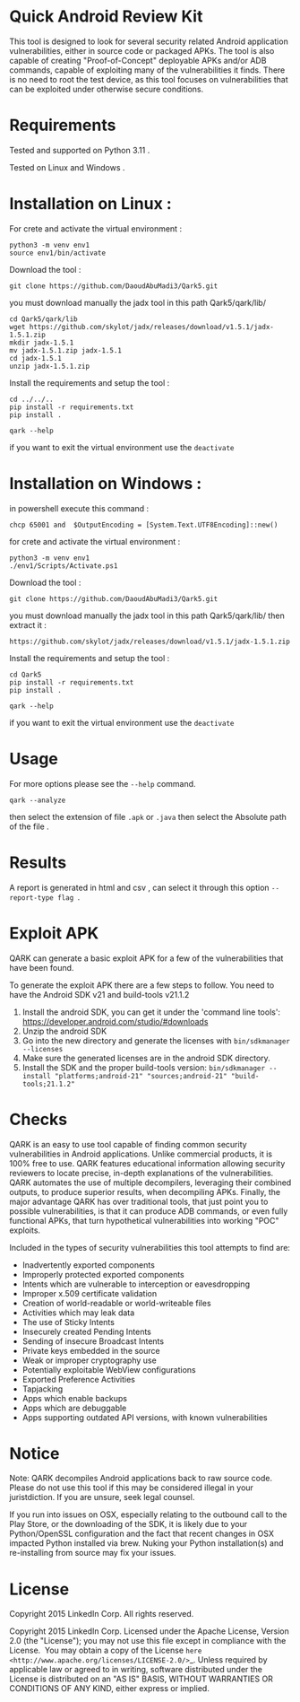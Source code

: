 Quick Android Review Kit
========================
This tool is designed to look for several security related Android application vulnerabilities, either in source code or packaged APKs. The tool is also capable of creating "Proof-of-Concept" deployable APKs and/or ADB commands, capable of exploiting many of the vulnerabilities it finds. There is no need to root the test device, as this tool focuses on vulnerabilities that can be exploited under otherwise secure conditions.


Requirements
=============
Tested and supported on Python 3.11 .

Tested on Linux and Windows .

Installation on Linux :
=======================

For crete and activate the virtual environment :
```
python3 -m venv env1
source env1/bin/activate
```

Download the tool :
```
git clone https://github.com/DaoudAbuMadi3/Qark5.git
```

you must download manually the jadx tool in this path Qark5/qark/lib/ 
```
cd Qark5/qark/lib
wget https://github.com/skylot/jadx/releases/download/v1.5.1/jadx-1.5.1.zip 
mkdir jadx-1.5.1
mv jadx-1.5.1.zip jadx-1.5.1
cd jadx-1.5.1 
unzip jadx-1.5.1.zip
```

Install the requirements and setup the tool :
```
cd ../../..
pip install -r requirements.txt
pip install .
```
```
qark --help
```
if you want to exit the virtual environment use the  ``deactivate``


Installation on Windows :
=======================
in powershell execute this command :
```
chcp 65001 and  $OutputEncoding = [System.Text.UTF8Encoding]::new() 
```

for crete and activate the virtual environment :
```
python3 -m venv env1
./env1/Scripts/Activate.ps1
```
Download the tool :
```
git clone https://github.com/DaoudAbuMadi3/Qark5.git

```

you must download manually the jadx tool in this path Qark5/qark/lib/ then extract it :
```
https://github.com/skylot/jadx/releases/download/v1.5.1/jadx-1.5.1.zip
```

Install the requirements and setup the tool :
```
cd Qark5
pip install -r requirements.txt
pip install .
```

```
qark --help
```
if you want to exit the virtual environment use the  ``deactivate``



Usage
=====
For more options please see the ``--help`` command.

`` qark --analyze ``

then select the extension of file ``.apk`` or ``.java`` then select the Absolute path of the file .  

Results
=======
A report is generated in html and csv , can select it through this option ``--report-type flag ``.




Exploit APK
===========
QARK can generate a basic exploit APK for a few of the vulnerabilities that have been found.

To generate the exploit APK there are a few steps to follow. You need to have the Android SDK v21 and build-tools v21.1.2

1. Install the android SDK, you can get it under the 'command line tools': https://developer.android.com/studio/#downloads
2. Unzip the android SDK
3. Go into the new directory and generate the licenses with `bin/sdkmanager --licenses`
4. Make sure the generated licenses are in the android SDK directory.
5. Install the SDK and the proper build-tools version: `bin/sdkmanager --install "platforms;android-21" "sources;android-21" "build-tools;21.1.2"`

Checks
======
QARK is an easy to use tool capable of finding common security vulnerabilities in Android applications. Unlike commercial products, it is 100% free to use. QARK features educational information allowing security reviewers to locate precise, in-depth explanations of the vulnerabilities. QARK automates the use of multiple decompilers, leveraging their combined outputs, to produce superior results, when decompiling APKs. Finally, the major advantage QARK has over traditional tools, that just point you to possible vulnerabilities, is that it can produce ADB commands, or even fully functional APKs, that turn hypothetical vulnerabilities into working "POC" exploits.

Included in the types of security vulnerabilities this tool attempts to find are:

- Inadvertently exported components
- Improperly protected exported components
- Intents which are vulnerable to interception or eavesdropping
- Improper x.509 certificate validation
- Creation of world-readable or world-writeable files
- Activities which may leak data
- The use of Sticky Intents
- Insecurely created Pending Intents
- Sending of insecure Broadcast Intents
- Private keys embedded in the source
- Weak or improper cryptography use
- Potentially exploitable WebView configurations
- Exported Preference Activities
- Tapjacking
- Apps which enable backups
- Apps which are debuggable
- Apps supporting outdated API versions, with known vulnerabilities


Notice
======
Note: QARK decompiles Android applications back to raw source code. Please do not use this tool if this may be considered illegal in your juristdiction. If you are unsure, seek legal counsel.

If you run into issues on OSX, especially relating to the outbound call to the Play Store, or the downloading of the SDK, it is
likely due to your Python/OpenSSL configuration and the fact that recent changes in OSX impacted Python installed via brew. Nuking your
Python installation(s) and re-installing from source may fix your issues.


License
=======
Copyright 2015 LinkedIn Corp.  All rights reserved.

Copyright 2015 LinkedIn Corp. Licensed under the Apache License, Version 2.0 (the "License"); you may not use this file except in compliance with the License. 
You may obtain a copy of the License `here <http://www.apache.org/licenses/LICENSE-2.0/>`_.
Unless required by applicable law or agreed to in writing, software distributed under the License is distributed on an "AS IS" BASIS, WITHOUT WARRANTIES OR CONDITIONS OF ANY KIND, either express or implied.
